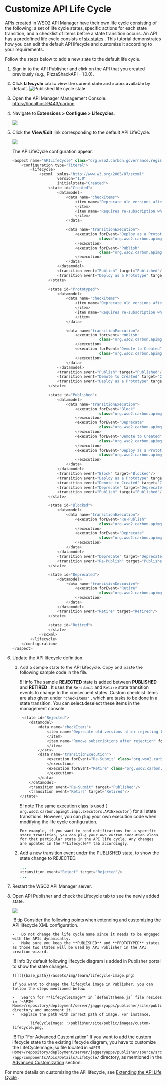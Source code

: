 # Customize API Life Cycle

APIs created in WSO2 API Manager have their own life cycle consisting of the following: a set of life cycle states, specific actions for each state transition, and a checklist of items before a state transition occurs. An API has a predefined life cycle consists of [six states]({{base_path}}/learn/design-api/lifecycle-management/api-lifecycle/#api-lifecycle-states) . This tutorial demonstrates how you can edit the default API lifecycle and customize it according to your requirements.

Follow the steps below to add a new state to the default life cycle.

1.  Sign in to the API Publisher and click on the API that you created previously (e.g., PizzaShackAPI - 1.0.0).
    
2.  Click **Lifecycle** tab to view the current state and states available by default.
    ![Published life cycle state]({{base_path}}/assets/img/learn/default-lifecycle.png)

3.  Open the API Manager Management Console: <https://localhost:9443/carbon>

4.  Navigate to **Extensions &gt; Configure &gt; Lifecycles**.

    ![]({{base_path}}/assets/img/learn/lifecycle-menu.png)

5.  Click the **View/Edit** link corresponding to the default API LifeCycle.

    ![]({{base_path}}/assets/img/learn/api-lifecycle-veiw.png)    
    
    The APILifeCycle configuration appear.

    ``` java
    <aspect name="APILifeCycle" class="org.wso2.carbon.governance.registry.extensions.aspects.DefaultLifeCycle">
        <configuration type="literal">
            <lifecycle>
                <scxml  xmlns="http://www.w3.org/2005/07/scxml"
                        version="1.0"
                        initialstate="Created">
                    <state id="Created">
                        <datamodel>
                            <data name="checkItems">
                                <item name="Deprecate old versions after publish the API" forEvent="">
                                </item>
                                <item name="Requires re-subscription when publish the API" forEvent="">
                                </item>
                            </data>

                            <data name="transitionExecution">
                                <execution forEvent="Deploy as a Prototype"
                                           class="org.wso2.carbon.apimgt.impl.executors.APIExecutor">
                                </execution>
                                <execution forEvent="Publish"
                                           class="org.wso2.carbon.apimgt.impl.executors.APIExecutor">
                                </execution>
                            </data>
                        </datamodel>
                        <transition event="Publish" target="Published"/>
                        <transition event="Deploy as a Prototype" target="Prototyped"/>
                    </state>

                    <state id="Prototyped">
                        <datamodel>
                            <data name="checkItems">
                                <item name="Deprecate old versions after publish the API" forEvent="">
                                </item>
                                <item name="Requires re-subscription when publish the API" forEvent="">
                                </item>
                            </data>

                            <data name="transitionExecution">
                                <execution forEvent="Publish"
                                           class="org.wso2.carbon.apimgt.impl.executors.APIExecutor">
                                </execution>
                                <execution forEvent="Demote to Created"
                                           class="org.wso2.carbon.apimgt.impl.executors.APIExecutor">
                                </execution>
                            </data>
                        </datamodel>
                        <transition event="Publish" target="Published"/>
                        <transition event="Demote to Created" target="Created"/>
                        <transition event="Deploy as a Prototype" target="Prototyped"/>
                    </state>

                    <state id="Published">
                        <datamodel>
                            <data name="transitionExecution">
                                <execution forEvent="Block"
                                           class="org.wso2.carbon.apimgt.impl.executors.APIExecutor">
                                </execution>
                                <execution forEvent="Deprecate"
                                           class="org.wso2.carbon.apimgt.impl.executors.APIExecutor">
                                </execution>
                                <execution forEvent="Demote to Created"
                                           class="org.wso2.carbon.apimgt.impl.executors.APIExecutor">
                                </execution>
                                <execution forEvent="Deploy as a Prototype"
                                           class="org.wso2.carbon.apimgt.impl.executors.APIExecutor">
                                </execution>
                            </data>
                        </datamodel>
                        <transition event="Block" target="Blocked"/>
                        <transition event="Deploy as a Prototype" target="Prototyped"/>
                        <transition event="Demote to Created" target="Created"/>
                        <transition event="Deprecate" target="Deprecated"/>
                        <transition event="Publish" target="Published"/>
                    </state>

                    <state id="Blocked">
                        <datamodel>
                            <data name="transitionExecution">
                                <execution forEvent="Re-Publish"
                                           class="org.wso2.carbon.apimgt.impl.executors.APIExecutor">
                                </execution>
                                <execution forEvent="Deprecate"
                                           class="org.wso2.carbon.apimgt.impl.executors.APIExecutor">
                                </execution>
                            </data>
                        </datamodel>
                        <transition event="Deprecate" target="Deprecated"/>
                        <transition event="Re-Publish" target="Published"/>
                    </state>

                    <state id="Deprecated">
                        <datamodel>
                            <data name="transitionExecution">
                                <execution forEvent="Retire"
                                           class="org.wso2.carbon.apimgt.impl.executors.APIExecutor">
                                </execution>
                            </data>
                        </datamodel>
                        <transition event="Retire" target="Retired"/>
                    </state>

                    <state id="Retired">
                    </state>
                </scxml>
            </lifecycle>
        </configuration>
    </aspect>
    ```
6.  Update the API lifecycle definition.

    1.  Add a sample state to the API Lifecycle.
        Copy and paste the following sample code in the file.

        !!! info
            The sample **REJECTED** state is added between **PUBLISHED** and **RETIRED** . It uses the `Re-submit` and `Retire` state transition events to change to the consequent states. Custom checklist items are also given under `"checkItems"` , which are tasks to be done in a state transition. You can select/deselect these items in the management console.


        ``` java
         <state id="Rejected">
            <datamodel>
                <data name="checkItems">
                    <item name="Deprecate old versions after rejecting the API" forEvent="">
                    </item>
                    <item name="Remove subscriptions after rejection" forEvent="">
                    </item>
                </data>
                <data name="transitionExecution">
                    <execution forEvent="Re-Submit" class="org.wso2.carbon.apimgt.impl.executors.APIExecutor">
                    </execution>
                    <execution forEvent="Retire" class="org.wso2.carbon.apimgt.impl.executors.APIExecutor">
                    </execution>
                </data>
            </datamodel>
            <transition event="Re-Submit" target="Published"/>
            <transition event="Retire" target="Retired"/>
        </state>
        ```

        !!! note
            The same execution class is used ( `org.wso2.carbon.apimgt.impl.executors.APIExecutor` ) for all state transitions. However, you can plug your own execution code when modifying the life cycle configuration.

            For example, if you want to send notifications for a specific state transition, you can plug your own custom execution class for that particular state in the API life cycle. Any changes are updated in the **Lifecycle** tab accordingly.


    2.  Add a new transition event under the PUBLISHED state, to show the state change to REJECTED.

        ``` java
        ...   
        <transition event="Reject" target="Rejected"/>
        ...
        ```

7.  Restart the WSO2 API Manager server.

8.  Open API Publisher and check the Lifecycle tab to see the newly added state.

    ![]({{base_path}}/assets/img/learn/custom-life-cycle-states.png)

    !!! tip
        Consider the following points when extending and customizing the API lifecycle XML configuration.

        -   Do not change the life cycle name since it needs to be engaged with the APIs dynamically.
        -   Make sure you keep the **PUBLISHED** and **PROTOTYPED** states as those two states will be used by API Publisher in the API creation wizard.

    !!! info
        By default following lifecycle diagram is added in Publisher portal to show the state changes.

        ![]({{base_path}}/assets/img/learn/lifecycle-image.png)

        If you want to change the lifecycle image in Publisher, you can follow the steps mentioned below:

        -   Search for **lifeCycleImage** in `defaultTheme.js` file resides in `<APIM-Home>/repository/deployment/server/jaggeryapps/publisher/site/public/conf` directory and uncomment it.
        -   Replace the path with correct path of image. For instance,

                lifeCycleImage: '/publisher/site/public/images/custom-lifecycle.png,

    !!! Tip "For Advanced Customization"
        If you want to add the custom lifecycle state to the existing lifecycle diagram, you have to customize the LifeCycleImage.jsx file located in  `<APIM-Home>/repository/deployment/server/jaggeryapps/publisher/source/src/app/components/Apis/Details/LifeCycle/` directory, as mentioned in the [Advanced Customization]({{base_path}}/learn/consume-api/customizations/customizing-the-developer-portal/advanced-customization/) section.


For more details on customizing the API lifecycle, see [Extending the API Life Cycle]({{base_path}}/learn/design-api/lifecycle-management/extending-the-api-life-cycle/) .
